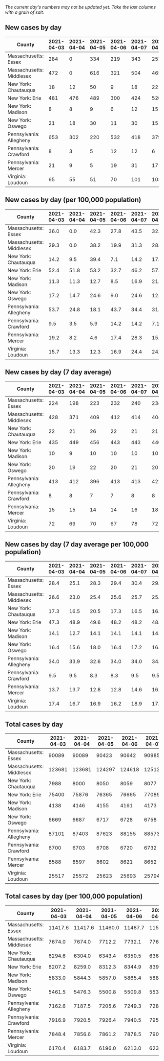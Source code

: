 _The current day's numbers may not be updated yet. Take the last columns with a grain of salt._
## New cases by day

| County | 2021-04-03 | 2021-04-04 | 2021-04-05 | 2021-04-06 | 2021-04-07 | 2021-04-08 | 2021-04-09 |
| --- | --- | --- | --- | --- | --- | --- | --- |
| Massachusetts: Essex | 284 | 0 | 334 | 219 | 343 | 253 | 308 |
| Massachusetts: Middlesex | 472 | 0 | 616 | 321 | 504 | 465 | 473 |
| New York: Chautauqua | 18 | 12 | 50 | 9 | 18 | 22 | 24 |
| New York: Erie | 481 | 476 | 489 | 300 | 424 | 526 | 578 |
| New York: Madison | 8 | 8 | 9 | 6 | 12 | 15 | 13 |
| New York: Oswego | 21 | 18 | 30 | 11 | 30 | 15 | 32 |
| Pennsylvania: Allegheny | 653 | 302 | 220 | 532 | 418 | 379 | 593 |
| Pennsylvania: Crawford | 8 | 3 | 5 | 12 | 12 | 6 | 12 |
| Pennsylvania: Mercer | 21 | 9 | 5 | 19 | 31 | 17 | 22 |
| Virginia: Loudoun | 65 | 55 | 51 | 70 | 101 | 103 | 115 |

## New cases by day (per 100,000 population)

| County | 2021-04-03 | 2021-04-04 | 2021-04-05 | 2021-04-06 | 2021-04-07 | 2021-04-08 | 2021-04-09 |
| --- | --- | --- | --- | --- | --- | --- | --- |
| Massachusetts: Essex | 36.0 | 0.0 | 42.3 | 27.8 | 43.5 | 32.1 | 39.0 |
| Massachusetts: Middlesex | 29.3 | 0.0 | 38.2 | 19.9 | 31.3 | 28.9 | 29.3 |
| New York: Chautauqua | 14.2 | 9.5 | 39.4 | 7.1 | 14.2 | 17.3 | 18.9 |
| New York: Erie | 52.4 | 51.8 | 53.2 | 32.7 | 46.2 | 57.3 | 62.9 |
| New York: Madison | 11.3 | 11.3 | 12.7 | 8.5 | 16.9 | 21.1 | 18.3 |
| New York: Oswego | 17.2 | 14.7 | 24.6 | 9.0 | 24.6 | 12.3 | 26.2 |
| Pennsylvania: Allegheny | 53.7 | 24.8 | 18.1 | 43.7 | 34.4 | 31.2 | 48.8 |
| Pennsylvania: Crawford | 9.5 | 3.5 | 5.9 | 14.2 | 14.2 | 7.1 | 14.2 |
| Pennsylvania: Mercer | 19.2 | 8.2 | 4.6 | 17.4 | 28.3 | 15.5 | 20.1 |
| Virginia: Loudoun | 15.7 | 13.3 | 12.3 | 16.9 | 24.4 | 24.9 | 27.8 |

## New cases by day (7 day average)

| County | 2021-04-03 | 2021-04-04 | 2021-04-05 | 2021-04-06 | 2021-04-07 | 2021-04-08 | 2021-04-09 |
| --- | --- | --- | --- | --- | --- | --- | --- |
| Massachusetts: Essex | 224 | 198 | 223 | 232 | 240 | 234 | 249 |
| Massachusetts: Middlesex | 428 | 371 | 409 | 412 | 414 | 404 | 407 |
| New York: Chautauqua | 22 | 21 | 26 | 22 | 21 | 21 | 22 |
| New York: Erie | 435 | 449 | 456 | 443 | 443 | 446 | 468 |
| New York: Madison | 10 | 9 | 10 | 10 | 10 | 10 | 10 |
| New York: Oswego | 20 | 19 | 22 | 20 | 21 | 20 | 22 |
| Pennsylvania: Allegheny | 413 | 412 | 396 | 413 | 413 | 421 | 442 |
| Pennsylvania: Crawford | 8 | 8 | 7 | 7 | 8 | 8 | 8 |
| Pennsylvania: Mercer | 15 | 15 | 14 | 14 | 16 | 18 | 18 |
| Virginia: Loudoun | 72 | 69 | 70 | 67 | 78 | 72 | 80 |

## New cases by day (7 day average per 100,000 population)

| County | 2021-04-03 | 2021-04-04 | 2021-04-05 | 2021-04-06 | 2021-04-07 | 2021-04-08 | 2021-04-09 |
| --- | --- | --- | --- | --- | --- | --- | --- |
| Massachusetts: Essex | 28.4 | 25.1 | 28.3 | 29.4 | 30.4 | 29.7 | 31.6 |
| Massachusetts: Middlesex | 26.6 | 23.0 | 25.4 | 25.6 | 25.7 | 25.1 | 25.3 |
| New York: Chautauqua | 17.3 | 16.5 | 20.5 | 17.3 | 16.5 | 16.5 | 17.3 |
| New York: Erie | 47.3 | 48.9 | 49.6 | 48.2 | 48.2 | 48.5 | 50.9 |
| New York: Madison | 14.1 | 12.7 | 14.1 | 14.1 | 14.1 | 14.1 | 14.1 |
| New York: Oswego | 16.4 | 15.6 | 18.0 | 16.4 | 17.2 | 16.4 | 18.0 |
| Pennsylvania: Allegheny | 34.0 | 33.9 | 32.6 | 34.0 | 34.0 | 34.6 | 36.3 |
| Pennsylvania: Crawford | 9.5 | 9.5 | 8.3 | 8.3 | 9.5 | 9.5 | 9.5 |
| Pennsylvania: Mercer | 13.7 | 13.7 | 12.8 | 12.8 | 14.6 | 16.4 | 16.4 |
| Virginia: Loudoun | 17.4 | 16.7 | 16.9 | 16.2 | 18.9 | 17.4 | 19.3 |

## Total cases by day

| County | 2021-04-03 | 2021-04-04 | 2021-04-05 | 2021-04-06 | 2021-04-07 | 2021-04-08 | 2021-04-09 |
| --- | --- | --- | --- | --- | --- | --- | --- |
| Massachusetts: Essex | 90089 | 90089 | 90423 | 90642 | 90985 | 91238 | 91546 |
| Massachusetts: Middlesex | 123681 | 123681 | 124297 | 124618 | 125122 | 125587 | 126060 |
| New York: Chautauqua | 7988 | 8000 | 8050 | 8059 | 8077 | 8099 | 8123 |
| New York: Erie | 75400 | 75876 | 76365 | 76665 | 77089 | 77615 | 78193 |
| New York: Madison | 4138 | 4146 | 4155 | 4161 | 4173 | 4188 | 4201 |
| New York: Oswego | 6669 | 6687 | 6717 | 6728 | 6758 | 6773 | 6805 |
| Pennsylvania: Allegheny | 87101 | 87403 | 87623 | 88155 | 88573 | 88952 | 89545 |
| Pennsylvania: Crawford | 6700 | 6703 | 6708 | 6720 | 6732 | 6738 | 6750 |
| Pennsylvania: Mercer | 8588 | 8597 | 8602 | 8621 | 8652 | 8669 | 8691 |
| Virginia: Loudoun | 25517 | 25572 | 25623 | 25693 | 25794 | 25897 | 26012 |

## Total cases by day (per 100,000 population)

| County | 2021-04-03 | 2021-04-04 | 2021-04-05 | 2021-04-06 | 2021-04-07 | 2021-04-08 | 2021-04-09 |
| --- | --- | --- | --- | --- | --- | --- | --- |
| Massachusetts: Essex | 11417.6 | 11417.6 | 11460.0 | 11487.7 | 11531.2 | 11563.3 | 11602.3 |
| Massachusetts: Middlesex | 7674.0 | 7674.0 | 7712.2 | 7732.1 | 7763.4 | 7792.2 | 7821.6 |
| New York: Chautauqua | 6294.6 | 6304.0 | 6343.4 | 6350.5 | 6364.7 | 6382.0 | 6401.0 |
| New York: Erie | 8207.2 | 8259.0 | 8312.3 | 8344.9 | 8391.1 | 8448.3 | 8511.2 |
| New York: Madison | 5833.0 | 5844.3 | 5857.0 | 5865.4 | 5882.4 | 5903.5 | 5921.8 |
| New York: Oswego | 5461.5 | 5476.3 | 5500.8 | 5509.8 | 5534.4 | 5546.7 | 5572.9 |
| Pennsylvania: Allegheny | 7162.6 | 7187.5 | 7205.6 | 7249.3 | 7283.7 | 7314.9 | 7363.6 |
| Pennsylvania: Crawford | 7916.9 | 7920.5 | 7926.4 | 7940.5 | 7954.7 | 7961.8 | 7976.0 |
| Pennsylvania: Mercer | 7848.4 | 7856.6 | 7861.2 | 7878.5 | 7906.9 | 7922.4 | 7942.5 |
| Virginia: Loudoun | 6170.4 | 6183.7 | 6196.0 | 6213.0 | 6237.4 | 6262.3 | 6290.1 |
